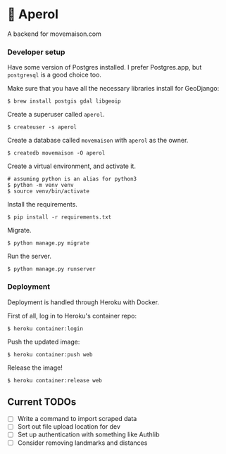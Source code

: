 # 🍹 Aperol

A backend for movemaison.com

### Developer setup

Have some version of Postgres installed. I prefer Postgres.app, but `postgresql`
is a good choice too.

Make sure that you have all the necessary libraries install for GeoDjango:

```
$ brew install postgis gdal libgeoip
```

Create a superuser called `aperol`.

```
$ createuser -s aperol
```

Create a database called `movemaison` with `aperol` as the owner.

```
$ createdb movemaison -O aperol
```

Create a virtual environment, and activate it.

```
# assuming python is an alias for python3
$ python -m venv venv
$ source venv/bin/activate
```

Install the requirements.

```
$ pip install -r requirements.txt
```

Migrate.

```
$ python manage.py migrate
```

Run the server.

```
$ python manage.py runserver
```

### Deployment

Deployment is handled through Heroku with Docker.

First of all, log in to Heroku's container repo:

```
$ heroku container:login
```

Push the updated image:

```
$ heroku container:push web
```

Release the image!

```
$ heroku container:release web
```

## Current TODOs
- [ ] Write a command to import scraped data
- [ ] Sort out file upload location for dev
- [ ] Set up authentication with something like Authlib
- [ ] Consider removing landmarks and distances